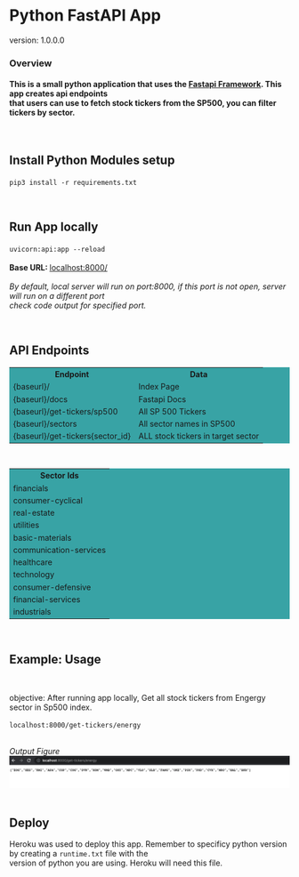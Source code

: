 # Python FastAPI App 

version: 1.0.0.0
<h3>Overview</h3>
<h4>
This is a small python application that uses the <a href="https://fastapi.tiangolo.com/">Fastapi Framework</a>. This app creates api endpoints<br> 
that users can use to fetch stock tickers from the SP500, you can filter tickers by sector.
</h4>

<br>

## Install Python Modules setup

<code>pip3 install -r requirements.txt</code><br>

<br>

## Run App locally

<code>uvicorn:api:app --reload</code><br>
<br><strong>Base URL: </strong>  <u>localhost:8000/</u><br>
<br> <i>By default, local server will run on port:8000, if this port is not open, server will run on a different port<br>
check code output for specified port.
</i>

<br>
 
 API Endpoints 
----------------------
<table style="background-color: #38A3A5", "color: #fff">
  <tr>
    <th>Endpoint</th>
    <th>Data</th>
  </tr>
  <tr>
    <td>{baseurl}/</td>
    <td>Index Page</td>
  </tr>
    <tr>
    <td>{baseurl}/docs</td>
    <td>Fastapi Docs</td>
  </tr>
  <tr>
    <td>{baseurl}/get-tickers/sp500</td>
    <td>All SP 500 Tickers</td>  
  </tr>
  <tr>
    <td>{baseurl}/sectors</td>
    <td>All sector names in SP500</td> 
  </tr>
   <tr>
    <td>{baseurl}/get-tickers{sector_id}</td>
    <td>ALL stock tickers in target sector</td>
  </tr>
  
</table>

<br>
<table style="background-color: #38A3A5", "color: #fff">
    <th>Sector Ids</th>
            <tr>
                <td>
                financials
                </td>
            </tr>
            <tr>
                <td>
                consumer-cyclical
                </td>
            </tr>
            <tr>
                <td>
                real-estate
                </td>
            </tr>
            <tr>
                <td>
                utilities
                </td>
            </tr>
            <tr>
                <td>
                basic-materials
                </td>
            </tr>
            <tr>
                <td>
                communication-services
                </td>
            </tr>
            <tr>
                <td>
                healthcare
                </td>
            </tr>
             <tr>
                <td>
                technology
                </td>
            </tr>
             <tr>
                <td>
                consumer-defensive
                </td>
            </tr>
             <tr>
                <td>
                financial-services
                </td>
            </tr>
             <tr>
                <td>
                industrials
                </td>
            </tr>
</table>
<br>


Example: Usage
--------------
<br>

objective: After running app locally, Get all stock tickers from Engergy sector in Sp500 index.

<code>localhost:8000/get-tickers/energy</code>
<br>


<br><i>Output Figure</i>
<img src="img/ex-energy.png"
     alt="example-energy"
     style="float: left; margin-right: 10px; margin-bottom: 50px;" />




Deploy
--------------
Heroku was used to deploy this app. Remember to specificy python version by creating a `runtime.txt` file with the <br>
version of python you are using. Heroku will need this file.
